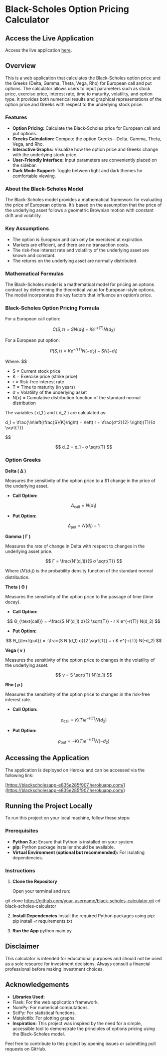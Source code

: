 # Black-Scholes Option Pricing Calculator

## Access the Live Application

Access the live application [here](https://blackscholesapp-e835e285f907.herokuapp.com/).

## Overview

This is a web application that calculates the Black-Scholes option price and the Greeks (Delta, Gamma, Theta, Vega, Rho) for European call and put options. The calculator allows users to input parameters such as stock price, exercise price, interest rate, time to maturity, volatility, and option type. It provides both numerical results and graphical representations of the option price and Greeks with respect to the underlying stock price.

### Features

- **Option Pricing:** Calculate the Black-Scholes price for European call and put options.
- **Greeks Calculation:** Compute the option Greeks—Delta, Gamma, Theta, Vega, and Rho.
- **Interactive Graphs:** Visualize how the option price and Greeks change with the underlying stock price.
- **User-Friendly Interface:** Input parameters are conveniently placed on the sidebar.
- **Dark Mode Support:** Toggle between light and dark themes for comfortable viewing.

### About the Black-Scholes Model

The Black-Scholes model provides a mathematical framework for evaluating the price of European options. It’s based on the assumption that the price of the underlying asset follows a geometric Brownian motion with constant drift and volatility.

### Key Assumptions

- The option is European and can only be exercised at expiration.
- Markets are efficient, and there are no transaction costs.
- The risk-free interest rate and volatility of the underlying asset are known and constant.
- The returns on the underlying asset are normally distributed.

### Mathematical Formulas

The Black-Scholes model is a mathematical model for pricing an options contract by determining the theoretical value for European-style options. The model incorporates the key factors that influence an option’s price.

### Black-Scholes Option Pricing Formula

For a European call option:

$$
C(S, t) = S N(d_1) - K e^{-r(T)} N(d_2)
$$

For a European put option:

$$
P(S, t) = K e^{-r(T)} N(-d_2) - S N(-d_1)
$$

Where:
$$
- S = Current stock price
- K = Exercise price (strike price)
- r = Risk-free interest rate
- T = Time to maturity (in years)
- σ = Volatility of the underlying asset
- N(x) = Cumulative distribution function of the standard normal distribution

The variables \( d_1 \) and \( d_2 \) are calculated as:

d_1 = \frac{\ln\left(\frac{S}{K}\right) + \left( r + \frac{σ^2}{2} \right)(T)}{σ \sqrt{T}}

$$

$$
d_2 = d_1 - σ \sqrt{T}
$$

### Option Greeks

**Delta ( Δ )**

Measures the sensitivity of the option price to a $1 change in the price of the underlying asset.

- **Call Option:**

$$
Δ_{\text{call}} = N(d_1)
$$

- **Put Option:**

$$
Δ_{\text{put}} = N(d_1) - 1
$$

**Gamma ( Γ )**

Measures the rate of change in Delta with respect to changes in the underlying asset price.

$$
Γ = \frac{N'(d_1)}{S σ \sqrt{T}}
$$

Where $( N'(d_1))$ is the probability density function of the standard normal distribution.

**Theta ( Θ )**

Measures the sensitivity of the option price to the passage of time (time decay).

- **Call Option:**

$$
Θ_{\text{call}} = -\frac{S N'(d_1) σ}{2 \sqrt{T}} - r K e^{-r(T)} N(d_2)
$$

- **Put Option:**

$$
Θ_{\text{put}} = -\frac{S N'(d_1) σ}{2 \sqrt{T}} + r K e^{-r(T)} N(-d_2)
$$

**Vega ( ν )**

Measures the sensitivity of the option price to changes in the volatility of the underlying asset.

$$
ν = S \sqrt{T} N'(d_1)
$$

**Rho ( ρ )**

Measures the sensitivity of the option price to changes in the risk-free interest rate.

- **Call Option:**

$$
ρ_{\text{call}} = K (T) e^{-r(T)} N(d_2)
$$

- **Put Option:**

$$
ρ_{\text{put}} = -K (T) e^{-r(T)} N(-d_2)
$$

## Accessing the Application

The application is deployed on Heroku and can be accessed via the following link:

[https://blackscholesapp-e835e285f907.herokuapp.com/](https://blackscholesapp-e835e285f907.herokuapp.com/)

## Running the Project Locally

To run this project on your local machine, follow these steps:

### Prerequisites

- **Python 3.x:** Ensure that Python is installed on your system.
- **pip:** Python package installer should be available.
- **Virtual Environment (optional but recommended):** For isolating dependencies.

### Instructions

1. **Clone the Repository**

   Open your terminal and run:

git clone https://github.com/your-username/black-scholes-calculator.git
cd black-scholes-calculator

2. **Install Dependencies**
Install the required Python packages using pip:
pip install -r requirements.txt

3. **Run the App**
python main.py


## Disclaimer

This calculator is intended for educational purposes and should not be used as a sole resource for investment decisions. Always consult a financial professional before making investment choices.

## Acknowledgements

- **Libraries Used:**
- Flask: For the web application framework.
- NumPy: For numerical computations.
- SciPy: For statistical functions.
- Matplotlib: For plotting graphs.
- **Inspiration:** This project was inspired by the need for a simple, accessible tool to demonstrate the principles of options pricing using the Black-Scholes model.

Feel free to contribute to this project by opening issues or submitting pull requests on GitHub.
